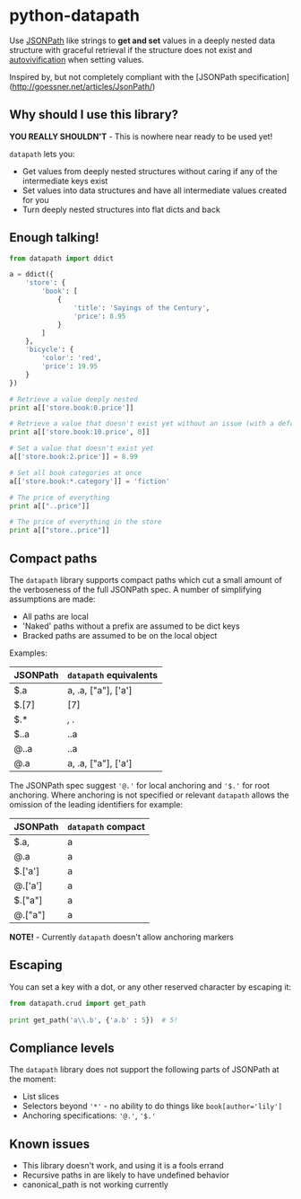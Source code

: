 # python-datapath

Use [JSONPath](http://goessner.net/articles/JsonPath/)
like strings  to **get and set** values in a deeply nested data structure 
with graceful retrieval if the structure does not exist and
[autovivification](https://en.wikipedia.org/wiki/Autovivification) when setting
values.

Inspired by, but not completely compliant with the [JSONPath specification]
(http://goessner.net/articles/JsonPath/)

Why should I use this library?
------------------------------

**YOU REALLY SHOULDN'T** - This is nowhere near ready to be used yet!

`datapath` lets you:

 * Get values from deeply nested structures without caring if any of the 
 intermediate keys exist
 * Set values into data structures and have all intermediate values created 
 for you
 * Turn deeply nested structures into flat dicts and back

Enough talking!
---------------

```python
from datapath import ddict

a = ddict({
    'store': {
        'book': [
            {
                'title': 'Sayings of the Century',
                'price': 8.95
            }
        ]
    },
    'bicycle': {
        'color': 'red',
        'price': 19.95
    }
})

# Retrieve a value deeply nested
print a[['store.book:0.price']]

# Retrieve a value that doesn't exist yet without an issue (with a default)
print a[['store.book:10.price', 0]]

# Set a value that doesn't exist yet
a[['store.book:2.price']] = 8.99

# Set all book categories at once
a[['store.book:*.category']] = 'fiction'

# The price of everything
print a[["..price"]]

# The price of everything in the store
print a[["store..price"]]
```

Compact paths
-------------

The `datapath` library supports compact paths which cut a small amount of the 
verboseness of the full JSONPath spec. A number of simplifying assumptions 
are made:
  
 * All paths are local
 * 'Naked' paths without a prefix are assumed to be dict keys
 * Bracked paths are assumed to be on the local object
 
Examples:

| JSONPath | `datapath` equivalents |
| -------- | -----------------------|
| $.a      | a, .a, ["a"], ['a']    |
| $.[7]    | [7]                    |
| $.*      | *, .*                  |
| $..a     | ..a                    |
| @..a     | ..a                    |
| @.a      | a, .a, ["a"], ['a']    |

The JSONPath spec suggest `'@.'` for local anchoring and `'$.'` for root 
anchoring. Where anchoring is not specified or relevant `datapath` allows the 
omission of the leading identifiers for example:

| JSONPath | `datapath` compact  |
| -------- | ------------------- |
| $.a, | a |                     |
| @.a | a  |                     |
| $.['a']  | a                   |
| @.['a']  | a                   |
| $.["a"]  | a                   |
| @.["a"]  | a                   |

**NOTE!** - Currently `datapath` doesn't allow anchoring markers

Escaping
--------

You can set a key with a dot, or any other reserved character by escaping it:

```python
from datapath.crud import get_path
 
print get_path('a\\.b', {'a.b' : 5})  # 5!
```

Compliance levels
-----------------

The `datapath` library does not support the following parts of JSONPath at the
moment:

 * List slices
 * Selectors beyond `'*'` - no ability to do things like `book[author='lily']`
 * Anchoring specifications: `'@.'`, `'$.'`

Known issues
------------

 * This library doesn't work, and using it is a fools errand
 * Recursive paths in are likely to have undefined behavior
 * canonical_path is not working currently
  
